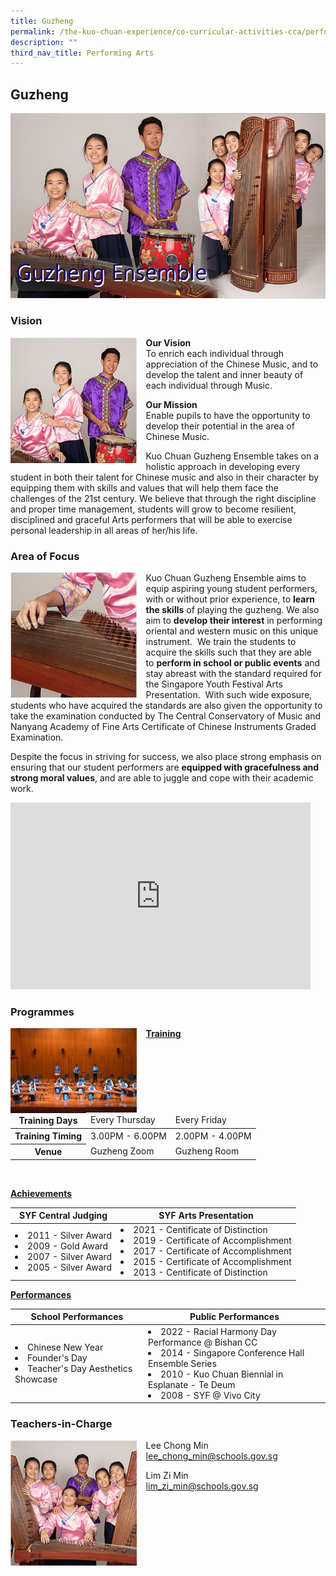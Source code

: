 ```yaml
---
title: Guzheng
permalink: /the-kuo-chuan-experience/co-curricular-activities-cca/performing-arts/guzheng/
description: ""
third_nav_title: Performing Arts
---
```

## Guzheng

![](/images/The%20Kuo%20Chuan%20Experience/CCA/Guzheng/guzheng%20ensemble.jpg)

### Vision

<img align="left" style="width:40%;margin-right:15px;" src="/images/The%20Kuo%20Chuan%20Experience/CCA/Guzheng/guzheng1.jpg">

**Our Vision**  
To enrich each individual through appreciation of the Chinese Music, and to develop the talent and inner beauty of each individual through Music.&nbsp; &nbsp;  
  
**Our Mission**  
Enable pupils to have the opportunity to develop their potential in the area of Chinese Music.&nbsp;  
  
Kuo Chuan Guzheng Ensemble takes on a holistic approach in developing every student in both their talent for Chinese music and also in their character by equipping them with skills and values that will help them face the challenges of the 21st century. We believe that through the right discipline and proper time management, students will grow to become resilient, disciplined and graceful Arts performers that will be able to exercise personal leadership in all areas of her/his life.

### Area of Focus

<img align="left" style="width:40%;margin-right:15px;" src="/images/The%20Kuo%20Chuan%20Experience/CCA/Guzheng/guzheng2.jpg">

Kuo Chuan Guzheng Ensemble aims to equip aspiring young student performers, with or without prior experience, to&nbsp;**learn the skills**&nbsp;of playing the guzheng. We also aim to&nbsp;**develop their interest**&nbsp;in performing oriental and western music on this unique instrument.&nbsp; We train the students to acquire the skills such that they are able to&nbsp;**perform in school or public events**&nbsp;and stay abreast with the standard required for the Singapore Youth Festival Arts Presentation.&nbsp; With such wide exposure, students who have acquired the standards are also given the opportunity to take the examination conducted by The Central Conservatory of Music and Nanyang Academy of Fine Arts Certificate of Chinese Instruments Graded Examination.&nbsp;

  

Despite the focus in striving for success, we also place strong emphasis on ensuring that our student performers are&nbsp;**equipped with gracefulness and strong moral values**, and are able to juggle and cope with their academic work.

<iframe allowfullscreen="true" height="299" width="480" frameborder="0" src="https://docs.google.com/presentation/d/e/2PACX-1vQAkhfBdxVoL3Mzs-Z7DAyiIW0HLzzXU5KWEQJ7rg9SrldenGYixi97JUVOEmEE2r5m-W5Tqhg-v4cd/embed?start=true&amp;loop=true&amp;delayms=3000"></iframe>

### Programmes

<img align="left" style="width:40%;margin-right:15px;" src="/images/The%20Kuo%20Chuan%20Experience/CCA/Guzheng/Programmes%20Pic%201.jpg">

**<u>Training</u>**

<table>
<thead>
  <tr>
    <th>Training Days</th>
    <td>Every Thursday</td>
    <td>Every Friday</td>
  </tr>
</thead>
<tbody>
  <tr>
    <th>Training Timing</th>
    <td>3.00PM - 6.00PM</td>
    <td>2.00PM - 4.00PM</td>
  </tr>
  <tr>
    <th>Venue</th>
    <td>Guzheng Zoom</td>
    <td>Guzheng Room</td>
  </tr>
</tbody>
</table>

<br>

**<u>Achievements</u>**

<table>
<thead>
  <tr>
    <th>SYF Central Judging</th>
    <th>SYF Arts Presentation</th>
  </tr>
</thead>
<tbody>
  <tr>
    <td><li>2011 - Silver Award</li><li>2009 - Gold Award</li><li>2007 - Silver Award</li><li>2005 - Silver Award</li></td>
    <td><li>2021 - Centificate of Distinction</li><li>2019 - Certificate of Accomplishment</li><li>2017 - Certificate of Accomplishment</li><li>2015 - Certificate of Accomplishment</li><li>2013 - Centificate of Distinction</li></td>
  </tr>
</tbody>
</table>

**<u>Performances</u>**




<table>
<thead>
  <tr>
    <th>School Performances</th>
    <th>Public Performances</th>
  </tr>
</thead>
<tbody>
  <tr>
    <td><li>Chinese New Year</li><li>Founder's Day</li><li>Teacher's Day Aesthetics Showcase</li></td>
    <td><li>2022 - Racial Harmony Day Performance @ Bishan CC</li><li>2014 - Singapore Conference Hall Ensemble Series</li><li>2010 - Kuo Chuan Biennial in Esplanate - Te Deum</li><li>2008 - SYF @ Vivo City</li></td>
  </tr>
</tbody>
</table>


### Teachers-in-Charge

<img align="left" style="width:40%;margin-right:15px;" src="/images/The%20Kuo%20Chuan%20Experience/CCA/Guzheng/guzheng4.jpg">

Lee Chong Min<br>
<a href="mailto:lee_chong_min@schools.gov.sg">lee_chong_min@schools.gov.sg</a>

Lim Zi Min<br>
<a href="mailto:lim_zi_min@schools.gov.sg">lim_zi_min@schools.gov.sg</a>